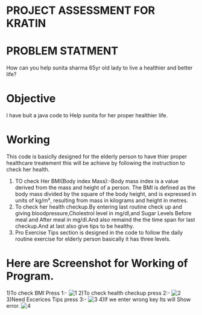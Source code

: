 #                                               PROJECT ASSESSMENT FOR KRATIN 
# PROBLEM STATMENT
How can you help sunita sharma 65yr old lady to live a healthier and better life?

# Objective
I have buit a java code to Help sunita for her proper healthier life.

# Working
This code is basiclly designed for the elderly person to have thier proper healthcare treatement this will be achieve by following the instruction to check her health.
1) TO check Her BMI(Body index Mass):-Body mass index is a value derived from the mass and height of a person. The BMI is defined as the body mass divided by the square of the body height, and is expressed in units of kg/m², resulting from mass in kilograms and height in metres.
2) To check her health checkup.By entering last routine check up and giving bloodpressure,Cholestrol level in mg/dl,and Sugar Levels Before meal and After meal in mg/dl.And also remaind the the time span for last checkup.And at last also give tips to be healthy.
3) Pro Exercise Tips section is designed in the code to follow the daily routine exercise for elderly person basically it has three levels.
# Here are Screenshot for Working of Program.
1)To check BMI Press 1:-
![1](https://user-images.githubusercontent.com/67370598/191535331-4b08a6eb-1069-4172-9c4e-f7db52c77fae.png)
2)To check health checkup press 2:-
![2](https://user-images.githubusercontent.com/67370598/191535785-8882f79c-8a45-42ee-bb83-bba50a845d4e.png)
3)Need Excerices Tips press 3:-
![3](https://user-images.githubusercontent.com/67370598/191535953-01ed3edd-071b-48d9-8b94-6c05091400fe.png)
4)If we enter wrong key Its will Show error.
![4](https://user-images.githubusercontent.com/67370598/191535818-13b7321b-dbc6-4cee-ad69-0ff6ecadfa84.png)
